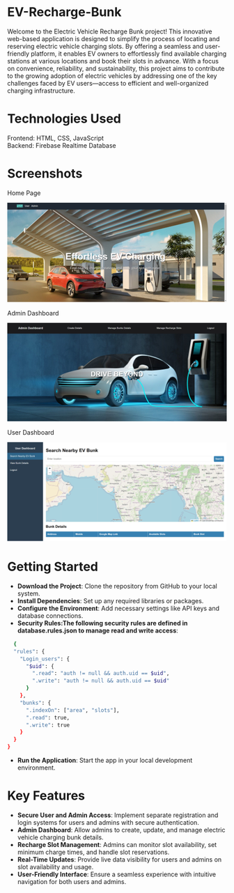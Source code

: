 # EV-Recharge-Bunk
Welcome to the Electric Vehicle Recharge Bunk project! This innovative web-based application is designed to simplify the process of locating and reserving electric vehicle charging slots. By offering a seamless and user-friendly platform, it enables EV owners to effortlessly find available charging stations at various locations and book their slots in advance. With a focus on convenience, reliability, and sustainability, this project aims to contribute to the growing adoption of electric vehicles by addressing one of the key challenges faced by EV users—access to efficient and well-organized charging infrastructure.

# Technologies Used
Frontend: HTML, CSS, JavaScript<br>
Backend: Firebase Realtime Database
# Screenshots
Home Page

![image alt](https://github.com/manisha-1112/EV-Recharge-Bunk/blob/main/homepage.png?raw=true)

Admin Dashboard

![image alt](https://github.com/manisha-1112/EV-Recharge-Bunk/blob/main/admin_dashboard.png?raw=true)

User Dashboard

![image alt](https://github.com/manisha-1112/EV-Recharge-Bunk/blob/main/user_dashboard.png?raw=true)


# Getting Started
- **Download the Project**: Clone the repository from GitHub to your local system.<br> 
- **Install Dependencies**: Set up any required libraries or packages.<br>
- **Configure the Environment**: Add necessary settings like API keys and database connections.<br>
- **Security Rules:The following security rules are defined in database.rules.json to manage read and write access**:
``` bash
  {
  "rules": {
    "Login_users": {
      "$uid": {
        ".read": "auth != null && auth.uid == $uid",
        ".write": "auth != null && auth.uid == $uid"
      }
    },
    "bunks": {
      ".indexOn": ["area", "slots"],
      ".read": true,
      ".write": true
    }
  }
}
```
- **Run the Application**: Start the app in your local development environment.  
# Key Features
- **Secure User and Admin Access**: Implement separate registration and login systems for users and admins with secure authentication.<br>
- **Admin Dashboard**: Allow admins to create, update, and manage electric vehicle charging bunk details.<br>
- **Recharge Slot Management**: Admins can monitor slot availability, set minimum charge times, and handle slot reservations.<br>
- **Real-Time Updates**: Provide live data visibility for users and admins on slot availability and usage.<br>
- **User-Friendly Interface**: Ensure a seamless experience with intuitive navigation for both users and admins.

